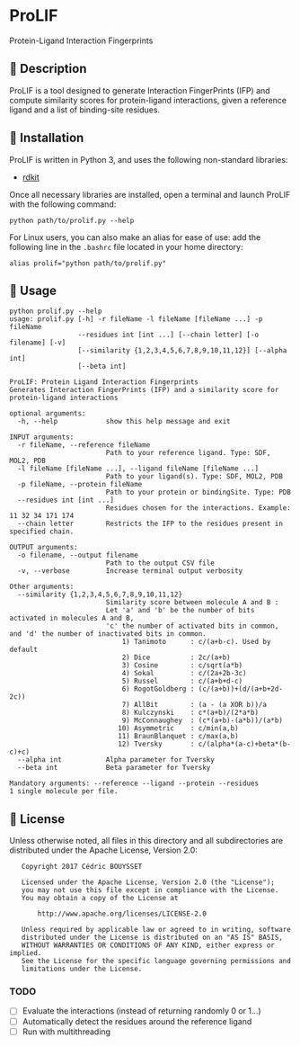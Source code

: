 # ProLIF
Protein-Ligand Interaction Fingerprints

## :small_blue_diamond: Description

ProLIF is a tool designed to generate Interaction FingerPrints (IFP) and compute similarity scores for protein-ligand interactions, given a reference ligand and a list of binding-site residues.

## :small_blue_diamond: Installation

ProLIF is written in Python 3, and uses the following non-standard libraries:
* [rdkit](http://www.rdkit.org/docs/Install.html)

Once all necessary libraries are installed, open a terminal and launch ProLIF with the following command:
```
python path/to/prolif.py --help
```
For Linux users, you can also make an alias for ease of use: add the following line in the `.bashrc` file located in your home directory: 
```
alias prolif="python path/to/prolif.py"
```

## :small_blue_diamond: Usage

```
python prolif.py --help
usage: prolif.py [-h] -r fileName -l fileName [fileName ...] -p fileName
                 --residues int [int ...] [--chain letter] [-o filename] [-v]
                 [--similarity {1,2,3,4,5,6,7,8,9,10,11,12}] [--alpha int]
                 [--beta int]

ProLIF: Protein Ligand Interaction Fingerprints
Generates Interaction FingerPrints (IFP) and a similarity score for protein-ligand interactions

optional arguments:
  -h, --help            show this help message and exit

INPUT arguments:
  -r fileName, --reference fileName
                        Path to your reference ligand. Type: SDF, MOL2, PDB
  -l fileName [fileName ...], --ligand fileName [fileName ...]
                        Path to your ligand(s). Type: SDF, MOL2, PDB
  -p fileName, --protein fileName
                        Path to your protein or bindingSite. Type: PDB
  --residues int [int ...]
                        Residues chosen for the interactions. Example: 11 32 34 171 174
  --chain letter        Restricts the IFP to the residues present in specified chain.

OUTPUT arguments:
  -o filename, --output filename
                        Path to the output CSV file
  -v, --verbose         Increase terminal output verbosity

Other arguments:
  --similarity {1,2,3,4,5,6,7,8,9,10,11,12}
                        Similarity score between molecule A and B :
                        Let 'a' and 'b' be the number of bits activated in molecules A and B,
                        'c' the number of activated bits in common, and 'd' the number of inactivated bits in common.
                            1) Tanimoto      : c/(a+b-c). Used by default
                            2) Dice          : 2c/(a+b)
                            3) Cosine        : c/sqrt(a*b)
                            4) Sokal         : c/(2a+2b-3c)
                            5) Russel        : c/(a+b+d-c)
                            6) RogotGoldberg : (c/(a+b))+(d/(a+b+2d-2c))
                            7) AllBit        : (a - (a XOR b))/a
                            8) Kulczynski    : c*(a+b)/(2*a*b)
                            9) McConnaughey  : (c*(a+b)-(a*b))/(a*b)
                           10) Asymmetric    : c/min(a,b)
                           11) BraunBlanquet : c/max(a,b)
                           12) Tversky       : c/(alpha*(a-c)+beta*(b-c)+c)
  --alpha int           Alpha parameter for Tversky
  --beta int            Beta parameter for Tversky

Mandatory arguments: --reference --ligand --protein --residues
1 single molecule per file.
```

## :small_blue_diamond: License

Unless otherwise noted, all files in this directory and all subdirectories are distributed under the Apache License, Version 2.0:
```
   Copyright 2017 Cédric BOUYSSET

   Licensed under the Apache License, Version 2.0 (the "License");
   you may not use this file except in compliance with the License.
   You may obtain a copy of the License at

       http://www.apache.org/licenses/LICENSE-2.0

   Unless required by applicable law or agreed to in writing, software
   distributed under the License is distributed on an "AS IS" BASIS,
   WITHOUT WARRANTIES OR CONDITIONS OF ANY KIND, either express or implied.
   See the License for the specific language governing permissions and
   limitations under the License.
```

### TODO

- [ ] Evaluate the interactions (instead of returning randomly 0 or 1...)
- [ ] Automatically detect the residues around the reference ligand
- [ ] Run with multithreading

